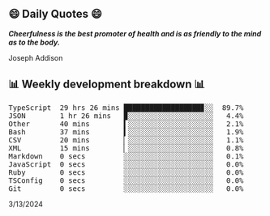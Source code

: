 ## 😄 Daily Quotes 😄

_**Cheerfulness is the best promoter of health and is as friendly to the mind as to the body.**_

Joseph Addison



## 📊 Weekly development breakdown 📊

<pre>TypeScript  29 hrs 26 mins ██████████████████▊░░  89.7%
JSON        1 hr 26 mins   ▉░░░░░░░░░░░░░░░░░░░░   4.4%
Other       40 mins        ▍░░░░░░░░░░░░░░░░░░░░   2.1%
Bash        37 mins        ▍░░░░░░░░░░░░░░░░░░░░   1.9%
CSV         20 mins        ▏░░░░░░░░░░░░░░░░░░░░   1.1%
XML         15 mins        ▏░░░░░░░░░░░░░░░░░░░░   0.8%
Markdown    0 secs         ░░░░░░░░░░░░░░░░░░░░░   0.1%
JavaScript  0 secs         ░░░░░░░░░░░░░░░░░░░░░   0.0%
Ruby        0 secs         ░░░░░░░░░░░░░░░░░░░░░   0.0%
TSConfig    0 secs         ░░░░░░░░░░░░░░░░░░░░░   0.0%
Git         0 secs         ░░░░░░░░░░░░░░░░░░░░░   0.0%</pre>

3/13/2024